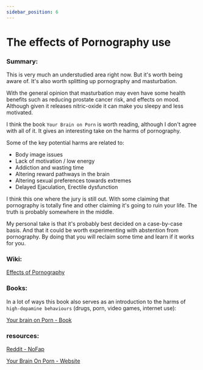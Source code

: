 ```yaml
---
sidebar_position: 6
---
```


# The effects of Pornography use

### Summary:

This is very much an understudied area right now. But it's worth being aware of.
It's also worth splitting up pornography and masturbation. 

With the general opinion that masturbation may even have some health benefits such as reducing prostate cancer risk, and 
effects on mood. Although given it releases nitric-oxide it can make you sleepy and less motivated.

I think the book `Your Brain on Porn` is worth reading, although I don't agree with all of it. It gives an interesting 
take on the harms of pornography. 

Some of the key potential harms are related to:

* Body image issues
* Lack of motivation / low energy
* Addiction and wasting time
* Altering reward pathways in the brain
* Altering sexual preferences towards extremes
* Delayed Ejaculation, Erectile dysfunction

I think this one where the jury is still out. With some claiming that pornography is totally fine
and other claiming it's going to ruin your life. The truth is probably somewhere in the middle.

My personal take is that it's probably best decided on a case-by-case basis. And that it could be worth experimenting with abstention
 from pornography. By doing that you will reclaim some time and learn if it works for you.



### Wiki:

[Effects of Pornography](https://en.wikipedia.org/wiki/Effects_of_pornography)

### Books:

In a lot of ways this book also serves as an introduction to the harms of `high-dopamine behaviours` (drugs, porn, video games, internet use):

[Your brain on Porn - Book](https://www.goodreads.com/book/show/23121356-your-brain-on-porn?from_search=true&from_srp=true&qid=4WaeelcxmO&rank=1)

### resources:

[Reddit - NoFap](https://www.reddit.com)

[Your Brain On Porn - Website ](https://www.yourbrainonporn.com/)



